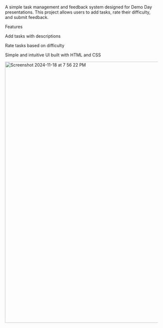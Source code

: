A simple task management and feedback system designed for Demo Day presentations. This project allows users to add tasks, rate their difficulty, and submit feedback.

Features

Add tasks with descriptions

Rate tasks based on difficulty

Simple and intuitive UI built with HTML and CSS

<img width="861" alt="Screenshot 2024-11-18 at 7 56 22 PM" src="https://github.com/user-attachments/assets/913729c5-95d8-475c-8e34-7525072ebf7d">
